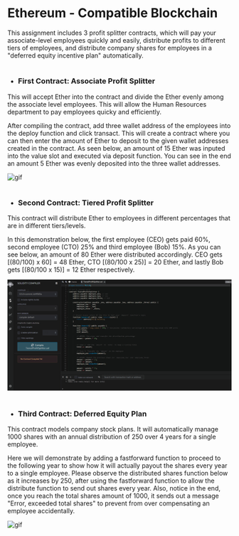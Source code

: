 # Ethereum - Compatible Blockchain

This assignment includes 3 profit splitter contracts, which will pay your associate-level employees quickly and easily, distribute profits to different tiers of employees, and distribute company shares for employees in a "deferred equity incentive plan" automatically.

#

* ### First Contract: Associate Profit Splitter

This will accept Ether into the contract and divide the Ether evenly among the associate level employees. This will allow the Human Resources department to pay employees quicky and efficiently. 


 After compiling the contract, add three wallet address of the employees into the deploy function and click transact. This will create a contract where you can then enter the amount of Ether to deposit to the given wallet addresses created in the contract. As seen below, an amount of 15 Ether was inputed into the value slot and executed via deposit function. You can see in the end an amount 5 Ether was evenly deposited into the three wallet addresses. 

![gif](TestVideos/associateprofitsplitter.gif)


#

* ### Second Contract: Tiered Profit Splitter

This contract will distribute Ether to employees in different percentages that are in different tiers/levels. 

In this demonstration below, the first employee (CEO) gets paid 60%, second employee (CTO) 25% and third employee (Bob) 15%. As you can see below, an amount of 80 Ether were distributed accordingly. CEO gets [(80/100) x 60] = 48 Ether, CTO [(80/100 x 25)] = 20 Ether, and lastly Bob gets [(80/100 x 15)] = 12 Ether respectively. 

![gif](TestVideos/Tieredprofitsplitter.gif)

#

* ### Third Contract: Deferred Equity Plan

This contract models company stock plans. It will automatically manage 1000 shares with an annual distribution of 250 over 4 years for a single employee. 

Here we will demonstrate by adding a fastforward function to proceed to the following year to show how it will actually payout the shares every year to a single employee. Please observe the distributed shares function below as it increases by 250, after using the fastforward function to allow the distribute function to send out shares every year. Also, notice in the end, once you reach the total shares amount of 1000, it sends out a message "Error, exceeded total shares" to prevent from over compensating an employee accidentally.

![gif](TestVideos/DeferredEquityPlan.gif)


